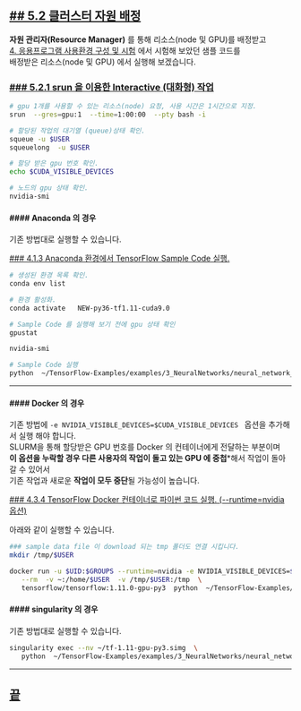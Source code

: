[userguide]: https://github.com/dasandata/Open_HPC/tree/master/Document/User%20Guide#-%EB%AA%A9%EC%B0%A8
[ohpc]: http://openhpc.community/
[slurm]: https://slurm.schedmd.com/

[4]: https://github.com/dasandata/Open_HPC/tree/master/Document/User%20Guide/4_app_env
[4.1]: https://github.com/dasandata/Open_HPC/blob/master/Document/User%20Guide/4_app_env/4.1_Anaconda.md
[4.2]: https://github.com/dasandata/Open_HPC/blob/master/Document/User%20Guide/4_app_env/4.2_Module.md
[4.3]: https://github.com/dasandata/Open_HPC/blob/master/Document/User%20Guide/4_app_env/4.3_Docker.md
[4.4]: https://github.com/dasandata/Open_HPC/blob/master/Document/User%20Guide/4_app_env/4.4_Singularity.md

[5]: https://github.com/dasandata/Open_HPC/tree/master/Document/User%20Guide/5_use_resource
[5.1]: https://github.com/dasandata/Open_HPC/blob/master/Document/User%20Guide/5_use_resource/5.1_Resource_manager_Intro.md
[5.2]: https://github.com/dasandata/Open_HPC/blob/master/Document/User%20Guide/5_use_resource/5.2_Allocate_Resource.md
[5.3]: https://github.com/dasandata/Open_HPC/blob/master/Document/User%20Guide/5_use_resource/5.3_Priority_submitted_job_and_start_time.md

## [## 5.2  클러스터 자원 배정][5]  

**자원 관리자(Resource Manager)** 를 통해 리소스(node 및 GPU)를 배정받고  
[4. 응용프로그램 사용환경 구성 및 시험][4] 에서 시험해 보았던 샘플 코드를  
배정받은 리소스(node 및 GPU) 에서 실행해 보겠습니다.

### [### 5.2.1  srun 을 이용한  Interactive (대화형) 작업][5.2]
```bash
# gpu 1개를 사용할 수 있는 리소스(node) 요청, 사용 시간은 1시간으로 지정.
srun  --gres=gpu:1  --time=1:00:00  --pty bash -i

# 할당된 작업의 대기열 (queue)상태 확인.
squeue -u $USER
squeuelong  -u $USER

# 할당 받은 gpu 번호 확인.
echo $CUDA_VISIBLE_DEVICES

# 노드의 gpu 상태 확인.
nvidia-smi
```

#### #### Anaconda 의 경우
기존 방법대로 실행할 수 있습니다.

[### 4.1.3 Anaconda 환경에서 TensorFlow Sample Code 실행.][4.1]

```bash
# 생성된 환경 목록 확인.
conda env list

# 환경 활성화.
conda activate   NEW-py36-tf1.11-cuda9.0  

# Sample Code 를 실행해 보기 전에 gpu 상태 확인
gpustat

nvidia-smi

# Sample Code 실행
python  ~/TensorFlow-Examples/examples/3_NeuralNetworks/neural_network_raw.py
```

***

#### #### Docker 의 경우  
기존 방법에 `-e NVIDIA_VISIBLE_DEVICES=$CUDA_VISIBLE_DEVICES ` 옵션을 추가해서 실행 해야 합니다.  
SLURM을 통해 할당받은 GPU 번호를 Docker 의 컨테이너에게 전달하는 부분이며   
**이 옵션을 누락할 경우 다른 사용자의 작업이 돌고 있는 GPU 에 중첩***해서 작업이 돌아갈 수 있어서   
기존 작업과 새로운 **작업이 모두 중단**될 가능성이 높습니다.  

[### 4.3.4 TensorFlow Docker 컨테이너로 파이썬 코드 실행. (--runtime=nvidia 옵션)][4.3]

아래와 같이 실행할 수 있습니다.

```bash
### sample data file 이 download 되는 tmp 폴더도 연결 시킵니다.
mkdir /tmp/$USER

docker run -u $UID:$GROUPS --runtime=nvidia -e NVIDIA_VISIBLE_DEVICES=$CUDA_VISIBLE_DEVICES \
   --rm  -v ~:/home/$USER  -v /tmp/$USER:/tmp  \
   tensorflow/tensorflow:1.11.0-gpu-py3  python  ~/TensorFlow-Examples/examples/3_NeuralNetworks/neural_network_raw.py

```

#### #### singularity 의 경우
기존 방법대로 실행할 수 있습니다.

```bash
singularity exec --nv ~/tf-1.11-gpu-py3.simg  \
   python  ~/TensorFlow-Examples/examples/3_NeuralNetworks/neural_network_raw.py
```



***

## [끝][5.2]
